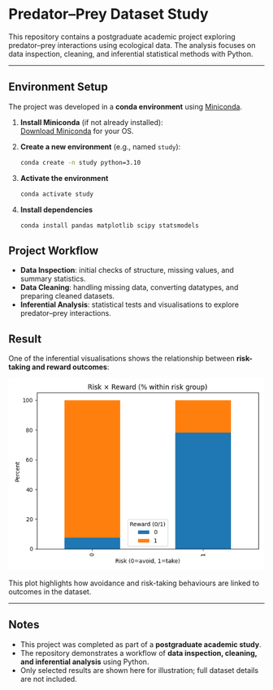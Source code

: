 # Predator–Prey Dataset Study

This repository contains a postgraduate academic project exploring predator–prey interactions using ecological data. The analysis focuses on data inspection, cleaning, and inferential statistical methods with Python.

---

## Environment Setup

The project was developed in a **conda environment** using [Miniconda](https://docs.conda.io/en/latest/miniconda.html).  

1. **Install Miniconda** (if not already installed):  
   [Download Miniconda](https://docs.conda.io/en/latest/miniconda.html) for your OS.

2. **Create a new environment** (e.g., named `study`):  
   ```bash
   conda create -n study python=3.10
   ```

3. **Activate the environment**
    ```bash
   conda activate study
   ```

4. **Install dependencies**
    ```bash
   conda install pandas matplotlib scipy statsmodels
   ```


## Project Workflow

- **Data Inspection**: initial checks of structure, missing values, and summary statistics.  
- **Data Cleaning**: handling missing data, converting datatypes, and preparing cleaned datasets.  
- **Inferential Analysis**: statistical tests and visualisations to explore predator–prey interactions.  


## Result

One of the inferential visualisations shows the relationship between **risk-taking and reward outcomes**:

![Risk vs Reward](chi_percent_stacked_risk_reward.png)

This plot highlights how avoidance and risk-taking behaviours are linked to outcomes in the dataset.

---

## Notes

- This project was completed as part of a **postgraduate academic study**.  
- The repository demonstrates a workflow of **data inspection, cleaning, and inferential analysis** using Python.  
- Only selected results are shown here for illustration; full dataset details are not included.  
